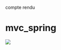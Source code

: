 compte rendu 
# mvc_spring
<img src="C:\Users\PC\Desktop\4IIR-S2\JEE\TP\E-Bank-main\front-end\digital_banking\src\capture\cap1.png">
